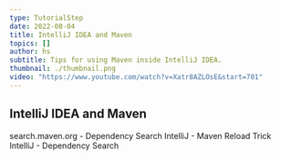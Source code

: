 ```yaml
---
type: TutorialStep
date: 2022-08-04
title: IntelliJ IDEA and Maven
topics: []
author: hs
subtitle: Tips for using Maven inside IntelliJ IDEA.
thumbnail: ./thumbnail.png
video: "https://www.youtube.com/watch?v=Xatr8AZLOsE&start=701"
---
```


## IntelliJ IDEA and Maven

search.maven.org - Dependency Search
IntelliJ - Maven Reload Trick
IntelliJ - Dependency Search
